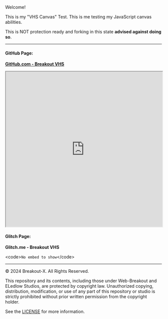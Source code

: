 Welcome!

This is my "VHS Canvas" Test.
This is me testing my JavaScript canvas abilities.

This is NOT protection ready and forking in this state **advised against doing so**.

------------

#### GitHub Page: 
[**GitHub.com - Breakout VHS**](https://breakout-x.github.io/VHS/)

<iframe src="https://breakout-x.github.io/VHS/" width="100%" height="500px"></iframe>


#### Glitch Page:
**Glitch.me - Breakout VHS**

&lt;code&gt;<code>No embed to show</code>&lt;/code&gt;

------------

© 2024 Breakout-X. All Rights Reserved.

This repository and its contents, including those under Web-Breakout and ELedlow Studios, are protected by copyright law. Unauthorized copying, distribution, modification, or use of any part of this repository or studio is strictly prohibited without prior written permission from the copyright holder.

See the [LICENSE](LICENSE.md) for more information.
